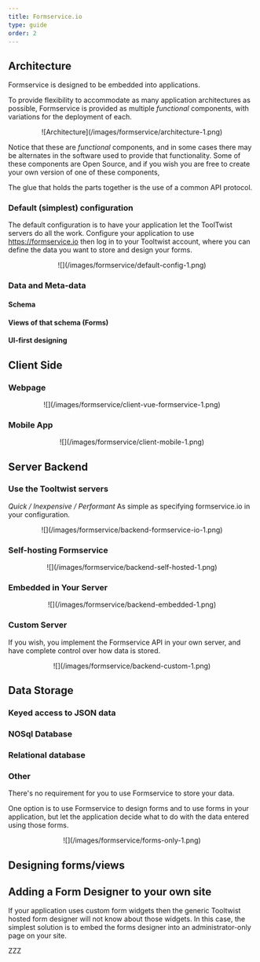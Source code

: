 ```yaml
---
title: Formservice.io
type: guide
order: 2
---
```



## Architecture

Formservice is designed to be embedded into applications.

To provide flexibility to accommodate as many application architectures as possible, Formservice is provided as multiple _functional_ components, with variations for the deployment of each.


 <center>![Architecture](/images/formservice/architecture-1.png)</center>


Notice that these are _functional_ components, and in some cases there may be alternates in the software used to provide that functionality. Some of these components are Open Source, and if you wish you are free to create your own version of one of these components,

The glue that holds the parts together is the use of a common API protocol.


### Default (simplest) configuration
The default configuration is to have your application let the ToolTwist servers do all the work. Configure your application to use https://formservice.io then log in to your Tooltwist account, where you can define the data you want to store and design your forms.

<center>![](/images/formservice/default-config-1.png)</center>

### Data and Meta-data
#### Schema
#### Views of that schema (Forms)
#### UI-first designing





## Client Side

### Webpage
<center>![](/images/formservice/client-vue-formservice-1.png)</center>

### Mobile App
<center>![](/images/formservice/client-mobile-1.png)</center>




## Server Backend
### Use the Tooltwist servers
_Quick / Inexpensive / Performant_
As simple as specifying formservice.io in your configuration.

<center>![](/images/formservice/backend-formservice-io-1.png)</center>

### Self-hosting Formservice

<center>![](/images/formservice/backend-self-hosted-1.png)</center>


### Embedded in Your Server

<center>![](/images/formservice/backend-embedded-1.png)</center>


### Custom Server
If you wish, you implement the Formservice API in your own server, and have complete control over how data is stored.

<center>![](/images/formservice/backend-custom-1.png)</center>


## Data Storage

### Keyed access to JSON data

### NOSql Database

### Relational database

### Other
There's no requirement for you to use Formservice to store your data.

One option is to use Formservice to design forms and to use forms in your application, but let the application decide what to do with the data entered using those forms.

<center>![](/images/formservice/forms-only-1.png)</center>




## Designing forms/views


## Adding a Form Designer to your own site

If your application uses custom form widgets then the generic Tooltwist hosted form designer will not know about those widgets. In this case, the simplest solution is to embed the forms designer into an administrator-only page on your site.

ZZZ
